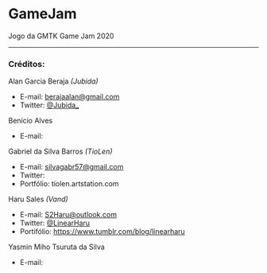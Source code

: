 # GameJam
Jogo da GMTK Game Jam 2020

-----------

### Créditos:

Alan Garcia Beraja *(Jubida)*
- E-mail: berajaalan@gmail.com
- Twitter: [@Jubida_](https://twitter.com/Jubida_)
 
Benício Alves
- E-mail: 

Gabriel da Silva Barros *(TioLen)*
- E-mail: silvagabr57@gmail.com
- Twitter: 
- Portfólio: tiolen.artstation.com

Haru Sales *(Vand)*
- E-mail: S2Haru@outlook.com
- Twitter: [@LinearHaru](https://twitter.com/LinearHaru)
- Portifólio: https://www.tumblr.com/blog/linearharu

Yasmin Miho Tsuruta da Silva
- E-mail: 
